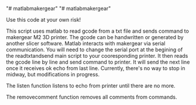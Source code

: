 "# matlabmakergear" 
"# matlabmakergear" 

Use this code at your own risk!

This script uses matlab to read gcode from a txt file and sends command to makergear M2 3D printer. The gcode can be handwritten or generated by another slicer software. Matlab interacts with makergear via serial communication. You will need to change the serial port at the begining of the readtxtandsend main script to your cooresponding printer. It then reads the gcode line by line and send command to printer. It will send the next line once it receives ok echo from last line. Currently, there's no way to stop in midway, but modifications in progress.

The listen function listens to echo from printer until there are no more.

The removecomment function removes all comments from commands.
